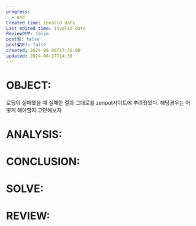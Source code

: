```yaml
---
progress:
  - end
Created time: Invalid date
Last edited time: Invalid date
Review여부: false
post됨: false
post할까?: false
created: 2024-06-06T17:38:00
updated: 2024-08-27T14:38
---
```

# OBJECT:

로딩이 실패했을 때 실패한 결과 그대로를 zenput사이트에 뿌려줬었다. 해당경우는 어떻게 해야할지 고민해보자

# ANALYSIS:

  

# CONCLUSION:

  

# SOLVE:

  

# REVIEW: